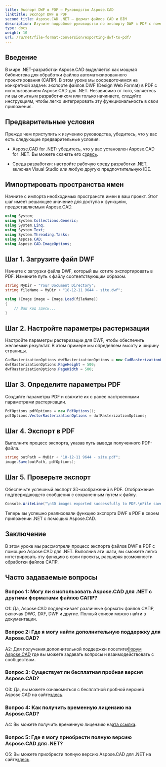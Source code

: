 ```yaml
---
title: Экспорт DWF в PDF — Руководство Aspose.CAD
linktitle: Экспорт DWF в PDF
second_title: Aspose.CAD .NET — формат файлов CAD и BIM
description: Изучите подробное руководство по экспорту DWF в PDF с помощью Aspose.CAD для .NET. Расширьте возможности обработки файлов САПР без особых усилий.
type: docs
weight: 10
url: /ru/net/file-format-conversion/exporting-dwf-to-pdf/
---
```

## Введение

В мире .NET-разработки Aspose.CAD выделяется как мощная библиотека для обработки файлов автоматизированного проектирования (САПР). В этом уроке мы сосредоточимся на конкретной задаче: экспорте файлов DWF (Design Web Format) в PDF с использованием Aspose.CAD для .NET. Независимо от того, являетесь ли вы опытным разработчиком или только начинаете, следуйте инструкциям, чтобы легко интегрировать эту функциональность в свои приложения.

## Предварительные условия

Прежде чем приступить к изучению руководства, убедитесь, что у вас есть следующие предварительные условия:

-  Aspose.CAD for .NET: убедитесь, что у вас установлен Aspose.CAD for .NET. Вы можете скачать его с[здесь](https://releases.aspose.com/cad/net/).

- Среда разработки: настройте рабочую среду разработки .NET, включая Visual Studio или любую другую предпочтительную IDE.

## Импортировать пространства имен

Начните с импорта необходимых пространств имен в ваш проект. Этот шаг имеет решающее значение для доступа к функциям, предоставляемым Aspose.CAD.

```csharp
using System;
using System.Collections.Generic;
using System.Linq;
using System.Text;
using System.Threading.Tasks;
using Aspose.CAD;
using Aspose.CAD.ImageOptions;
```

## Шаг 1. Загрузите файл DWF

Начните с загрузки файла DWF, который вы хотите экспортировать в PDF. Измените путь к файлу соответствующим образом.

```csharp
string MyDir = "Your Document Directory";
string fileName = MyDir + "18-12-11 9644 - site.dwf";

using (Image image = Image.Load(fileName))
{
    // Ваш код здесь...
}
```

## Шаг 2. Настройте параметры растеризации

Настройте параметры растеризации для DWF, чтобы обеспечить желаемый результат. В этом примере мы определяем высоту и ширину страницы.

```csharp
CadRasterizationOptions dwfRasterizationOptions = new CadRasterizationOptions();
dwfRasterizationOptions.PageHeight = 500;
dwfRasterizationOptions.PageWidth = 500;
```

## Шаг 3. Определите параметры PDF

Создайте параметры PDF и свяжите их с ранее настроенными параметрами растеризации.

```csharp
PdfOptions pdfOptions = new PdfOptions();
pdfOptions.VectorRasterizationOptions = dwfRasterizationOptions;
```

## Шаг 4. Экспорт в PDF

Выполните процесс экспорта, указав путь вывода полученного PDF-файла.

```csharp
string outPath = MyDir + "18-12-11 9644 - site.pdf";
image.Save(outPath, pdfOptions);
```

## Шаг 5. Проверьте экспорт

Обеспечьте успешный экспорт 3D-изображений в PDF. Отображение подтверждающего сообщения с сохраненным путем к файлу.

```csharp
Console.WriteLine("\n3D images exported successfully to PDF.\nFile saved at " + MyDir);
```

Теперь вы успешно реализовали функцию экспорта DWF в PDF в своем приложении .NET с помощью Aspose.CAD.

## Заключение

В этом уроке мы рассмотрели процесс экспорта файлов DWF в PDF с помощью Aspose.CAD для .NET. Выполнив эти шаги, вы сможете легко интегрировать эту функцию в свои проекты, расширяя возможности обработки файлов САПР.

## Часто задаваемые вопросы

### Вопрос 1: Могу ли я использовать Aspose.CAD для .NET с другими форматами файлов САПР?

О1: Да, Aspose.CAD поддерживает различные форматы файлов САПР, включая DWG, DXF, DWF и другие. Полный список можно найти в документации.

### Вопрос 2: Где я могу найти дополнительную поддержку для Aspose.CAD?

 A2: Для получения дополнительной поддержки посетите[Форум Aspose.CAD](https://forum.aspose.com/c/cad/19) где вы можете задавать вопросы и взаимодействовать с сообществом.

### Вопрос 3: Существует ли бесплатная пробная версия Aspose.CAD?

 О3: Да, вы можете ознакомиться с бесплатной пробной версией Aspose.CAD на сайте[здесь](https://releases.aspose.com/).

### Вопрос 4: Как получить временную лицензию на Aspose.CAD?

 A4: Вы можете получить временную лицензию на[эта ссылка](https://purchase.aspose.com/temporary-license/).

### Вопрос 5: Где я могу приобрести полную версию Aspose.CAD для .NET?

 О5: Вы можете приобрести полную версию Aspose.CAD для .NET на сайте[здесь](https://purchase.aspose.com/buy).
